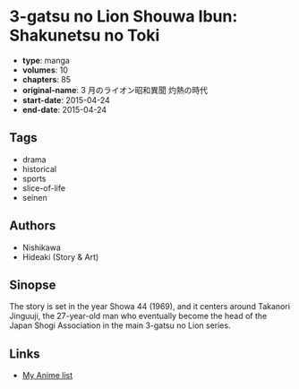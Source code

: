 # 3-gatsu no Lion Shouwa Ibun: Shakunetsu no Toki

-   **type**: manga
-   **volumes**: 10
-   **chapters**: 85
-   **original-name**: 3 月のライオン昭和異聞 灼熱の時代
-   **start-date**: 2015-04-24
-   **end-date**: 2015-04-24

## Tags

-   drama
-   historical
-   sports
-   slice-of-life
-   seinen

## Authors

-   Nishikawa
-   Hideaki (Story & Art)

## Sinopse

The story is set in the year Showa 44 (1969), and it centers around Takanori Jinguuji, the 27-year-old man who eventually become the head of the Japan Shogi Association in the main 3-gatsu no Lion series.

## Links

-   [My Anime list](https://myanimelist.net/manga/97324/3-gatsu_no_Lion_Shouwa_Ibun__Shakunetsu_no_Toki)
